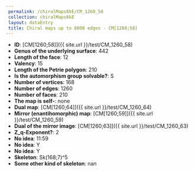```yaml
--- 
 permalink: /chiralMaps6kE/CM_1260_58 
 collection: chiralMaps6kE
 layout: dataEntry
 title: Chiral maps up to 6000 edges - CM[1260;58]
---
```


- **ID**: [CM[1260;58]]({{ site.url }}/test/CM_1260_58)
- **Genus of the underlying surface**: 442
- **Length of the face**: 12
- **Valency**: 15
- **Length of the Petrie polygon**: 210
- **Is the automorphism group solvable?**: S
- **Number of vertices**: 168
- **Number of edges**: 1260
- **Number of faces**: 210
- **The map is self-**: none
- **Dual map**: [CM[1260;64]]({{ site.url }}/test/CM_1260_64)
- **Mirror (enantihomorphic) map**: [CM[1260;59]]({{ site.url }}/test/CM_1260_59)
- **Dual of the mirror image**: [CM[1260;63]]({{ site.url }}/test/CM_1260_63)
- **Z_q-Exponent?**: 2
- **No idea**:  11:59
- **No idea**: Y
- **No idea**: Y
- **Skeleton**: Sk(168;7)^5
- **Some other kind of skeleton**: nan
